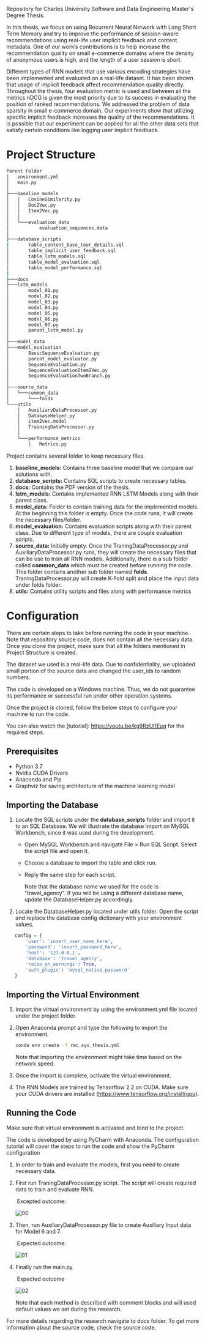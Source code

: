 Repository for Charles University Software and Data Engineering Master's Degree Thesis.

In this thesis, we focus on using Recurrent Neural Network with Long Short Term Memory and try to improve the performance of session-aware recommendations using real-life user implicit feedback and content metadata.  One of our work’s contributions is to help increase the recommendation quality on small e-commerce domains where the density of anonymous users is high, and the length of a user session is short.

Different types of RNN models that use various encoding strategies have been implemented and evaluated on a real-life dataset.  It has been shown that usage of implicit feedback affect recommendation quality directly.  Throughout the thesis, four evaluation metric is used and between all the metrics nDCG is given the most priority due to its success in evaluating the position of ranked recommendations. We addressed the problem of data sparsity in small e-commerce domain.  Our experiments show that utilizing specific implicit feedback increases the quality of the recommendations.  It is possible that our experiment can be applied for all the other data sets that satisfy certain conditions like logging user implicit feedback. 

# Project Structure

```bash
Parent Folder
│   environment.yml
│   main.py
│
├───baseline_models
│   │   CosineSimilarity.py
│   │   Doc2Vec.py
│   │   Item2Vec.py
│   │
│   └───evaluation_data
│           evaluation_sequences.data
│
├───database_scripts
|	    table_content_base_tour_details.sql
│       table_implicit_user_feedback.sql
│       table_lstm_models.sql
│       table_model_evaluation.sql
│       table_model_performance.sql
|
├───docs
├───lstm_models
│       model_01.py
│       model_02.py
│       model_03.py
│       model_04.py
│       model_05.py
│       model_06.py
│       model_07.py
│       parent_lstm_model.py
│
├───model_data
├───model_evaluation
│       BasicSequenceEvaluation.py
│       parent_model_evaluator.py
│       SequenceEvaluation.py
│       SequenceEvaluationItem2Vec.py
│       SequenceEvaluationTwoBranch.py
│
├───source_data
│   └───common_data
│       └───folds
└───utils
    │   AuxiliaryDataProcessor.py
    │   DatabaseHelper.py
    │   item2vec.model
    │   TrainingDataProcessor.py
    │
    └───performance_metrics
        │   Metrics.py
```

Project contains several folder to keep necessary files. 

1. **baseline_models:** Contains three baseline model that we compare our solutions with.
2. **database_scripts:** Contains SQL scripts to create necessary tables.
3. **docs:** Contains the PDF version of the thesis.
4. **lstm_models:** Contains implemented RNN LSTM Models along with their parent class.
5. **model_data:** Folder to contain training data for the implemented models. At the beginning this folder is empty. Once the code runs, it will create the necessary files/folder.
6. **model_evaluation:** Contains evaluation scripts along with their parent class. Due to different type of models, there are couple evaluation scripts.
7. **source_data:** Initially empty. Once the TraningDataProcessor.py and AuxiliaryDataProcessor.py runs, they will create the necessary files that can be use to train all RNN models. Additionally, there is a sub folder called **common_data** which must be created before running the code. This folder contains another sub folder named **folds**. TraningDataProcessor.py will create K-Fold split and place the input data under folds folder.
8. **utils:** Contains utility scripts and files along with performance metrics

# Configuration

There are certain steps to take before running the code in your machine. Note that repository source code, does not contain all the necessary data. Once you clone the project, make sure that all the folders mentioned in Project Structure is created.

The dataset we used is a real-life data. Due to confidentiality, we uploaded small portion of the source data and changed the user_ids to random numbers.

The code is developed on a Windows machine. Thus, we do not guarantee its performance or successful run under other operation systems.

Once the project is cloned, follow the below steps to configure your machine to run the code.

You can also watch the [tutorial]: https://youtu.be/kg9RzUl1Eug for the required steps. 

## Prerequisites

- Python 3.7
- Nvidia CUDA Drivers
- Anaconda and Pip
- Graphviz for saving architecture of the machine learning model

## Importing the Database

1. Locate the SQL scripts under the **database_scripts** folder and import it to an SQL Database. We will illustrate the database import on MySQL Workbench, since it was used during the development.

   - Open MySQL Workbench and navigate File > Run SQL Script. Select the script file and open it.

   - Choose a database to import the table and click run. 

   - Reply the same step for each script.

     Note that the database name we used for the code is "travel_agency". If you will be using a different database name, update the DatabaseHelper.py accordingly.
     
     

2. Locate the DatabaseHelper.py located under utils folder. Open the script and replace the database config dictionary with your environment values.

```python
   config = {
       'user': 'insert_user_name_here',
       'password': 'insert_password_here',
       'host': '127.0.0.1',
       'database': 'travel_agency',
       'raise_on_warnings': True,
       'auth_plugin': 'mysql_native_password'
   }
```

   

## Importing the Virtual Environment

1. Import the virtual environment by using the environment.yml file located under the project folder.

2. Open Anaconda prompt and type the following to import the environment.

   ```cmd
   conda env create -f rec_sys_thesis.yml
   ```

   Note that importing the environment might take time based on the network speed. 

3. Once the import is complete, activate the virtual environment.

4. The RNN Models are trained by Tensorflow 2.2 on CUDA. Make sure your CUDA drivers are installed (https://www.tensorflow.org/install/gpu).

## Running the Code

Make sure that virtual environment is activated and bind to the project.

The code is developed by using PyCharm with Anaconda. The configuration tutorial will cover the steps to run the code and show the PyCharm configuration

1. In order to train and evaluate the models, first you need to create necessary data.

2. First run TraningDataProcessor.py script. The script will create required data to train and evaluate RNN.

   ​	Excepted outcome:

   ![00](/images/00.png)

3. Then, run AuxiliaryDataProcessor.py file to create Auxiliary Input data for Model 6 and 7.

   ​	Expected outcome:

   ![01](/images/01.png)

4. Finally run the main.py.

   ​	Expected outcome

   ![02](/images/02.png)

   Note that each method is described with comment blocks and will used default values we set during the research. 

For more details regarding the research navigate to docs folder. To get more information about the source code, check the source code.
